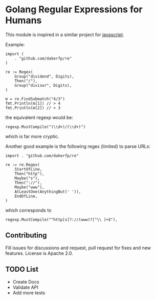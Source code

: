 Golang Regular Expressions for Humans
=====================================

This module is inspired in a similar project for [javascript](https://github.com/VerbalExpressions/JSVerbalExpressions).


Example:

```golang
import (
	. "github.com/dakerfp/re"
)

re := Regex(
	Group("dividend", Digits),
	Then("/"),
	Group("divisor", Digits),
)

m = re.FindSubmatch("4/3")
fmt.Println(m[1]) // > 4
fmt.Println(m[2]) // > 3
```

the equivalent regexp would be:

```golang
regexp.MustCompile("(\\d+)/(\\d+)")
```

which is far more cryptic.

Another good example is the following regex (limited) to parse URLs:

```golang
import . "github.com/dakerfp/re"

re := re.Regex(
	StartOfLine,
	Then("http"),
	Maybe("s"),
	Then("://"),
	Maybe("www"),
	AtLeastOne(AnythingBut(' ')),
	EndOfLine,
)
```

which corresponds to

```golang
regexp.MustCompile("^http[s]?://(www)?[^\\ ]+$"),
```

Contributing
------------

Fill issues for discussions and request, pull request for
fixes and new features.
License is Apache 2.0.


TODO List
---------

* Create Docs
* Validate API
* Add more tests